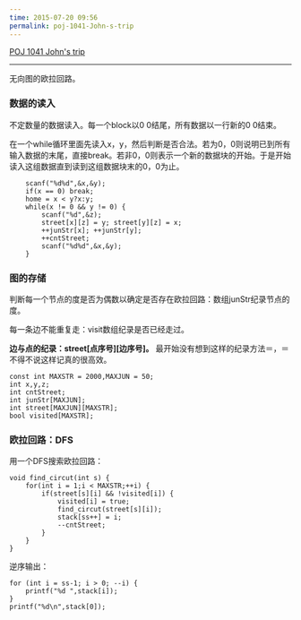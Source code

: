 ```yaml
---
time: 2015-07-20 09:56
permalink: poj-1041-John-s-trip
---
```

<!--excerpt-->

[POJ 1041 John's trip][1]


----------
无向图的欧拉回路。

### 数据的读入 ###

不定数量的数据读入。每一个block以0 0结尾，所有数据以一行新的0 0结束。

在一个while循环里面先读入x，y，然后判断是否合法。若为0，0则说明已到所有输入数据的末尾，直接break。若非0，0则表示一个新的数据块的开始。于是开始读入这组数据直到读到这组数据块末的0，0为止。

        scanf("%d%d",&x,&y);
        if(x == 0) break;
        home = x < y?x:y;
        while(x != 0 && y != 0) {
            scanf("%d",&z);
            street[x][z] = y; street[y][z] = x;
            ++junStr[x]; ++junStr[y];
            ++cntStreet;
            scanf("%d%d",&x,&y);
        }

### 图的存储 ###

判断每一个节点的度是否为偶数以确定是否存在欧拉回路：数组junStr纪录节点的度。

每一条边不能重复走：visit数组纪录是否已经走过。

**边与点的纪录：street[点序号][边序号]。**
最开始没有想到这样的纪录方法＝，＝不得不说这样记真的很高效。

    const int MAXSTR = 2000,MAXJUN = 50;
    int x,y,z;
    int cntStreet;
    int junStr[MAXJUN];
    int street[MAXJUN][MAXSTR];
    bool visited[MAXSTR];


### 欧拉回路：DFS ###

用一个DFS搜索欧拉回路：

    void find_circut(int s) {
        for(int i = 1;i < MAXSTR;++i) {
            if(street[s][i] && !visited[i]) {
                visited[i] = true;
                find_circut(street[s][i]);
                stack[ss++] = i;
                --cntStreet;
            }
        }
    }

逆序输出：

    for (int i = ss-1; i > 0; --i) {
        printf("%d ",stack[i]);
    }
    printf("%d\n",stack[0]);

  [1]: http://poj.org/problem?id=1041
  
  

